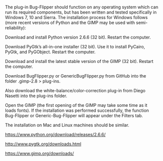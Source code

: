 The plug-in Bug-Flipper should function on any operating system which can run its required components, but has been written and tested specifically in Windows 7, 10 and Sierra. The installation process for Windows follows (more recent versions of Python and the GIMP may be used with semi-reliability):

Download and install Python version 2.6.6 (32 bit). Restart the computer.

Download PyGtk’s all-in-one installer (32 bit). Use it to install PyCairo, PyGtk, and PyGObject. Restart the computer.

Download and install the latest stable version of the GIMP (32 bit). Restart the computer.

Download BugFlipper.py or GenericBugFlipper.py from GitHub into the folder .gimp-2.8 > plug-ins.

Also download the white-balance/color-correction plug-in from Diego Nasetti into the plug-ins folder. 

Open the GIMP (the first opening of the GIMP may take some time as it loads fonts). If the installation was performed successfully, the function Bug-Flipper or Generic-Bug-Flipper will appear under the Filters tab.

The installation on Mac and Linux machines should be similar. 

https://www.python.org/download/releases/2.6.6/

http://www.pygtk.org/downloads.html

https://www.gimp.org/downloads/
